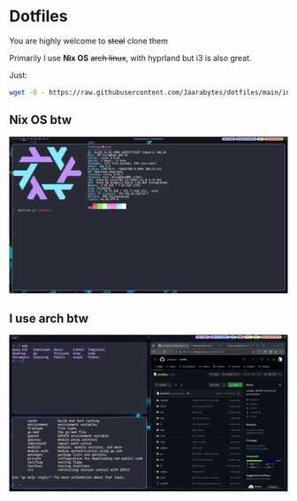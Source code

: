# Dotfiles

You are highly welcome to ~~steal~~ clone them

Primarily I use **Nix OS** ~~arch linux~~, with hyprland but i3 is also great.

Just:

```bash
wget -O - https://raw.githubusercontent.com/Jaarabytes/dotfiles/main/install.sh | bash
```

## Nix OS btw

![Hyprland + catpuccin ](Screenshot_20240911_102423.png)

## I use arch btw

![Hyprland + catpuccin ](Screenshot_20240817_204141.png)
